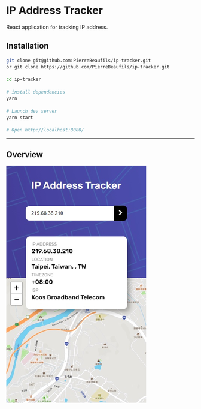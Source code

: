 # IP Address Tracker


React application for tracking IP address.

Installation
--------------------


```sh
git clone git@github.com:PierreBeaufils/ip-tracker.git
or git clone https://github.com/PierreBeaufils/ip-tracker.git

cd ip-tracker

# install dependencies
yarn 

# Launch dev server
yarn start 

# Open http://localhost:8080/
```


---

Overview
-------------------------------------------

![resultat](./src/images/preview.jpg)